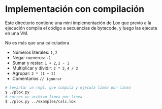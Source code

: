 # Implementación con compilación

Este directorio contiene una mini implementación de Lox que previo a la ejecución compila el código a secuencias de bytecode, y luego las ejecuta en una VM.

No es más que una calculadora

- Números literales: `1`, `2`
- Negar numeros: `-1`
- Sumar y restar: `1 + 2`, `2 - 1`
- Multiplicar y dividir: `2 * 2`, `4 / 2`
- Agrupar: `2 * (1 + 2)`
- Comentarios `// ignorar`

```sh
# levantar un repl, que compila y ejecuta línea por línea
$ ./plox.py
# correr un archivo linea por linea
$ ./plox.py ../examples/calc.lox
```
